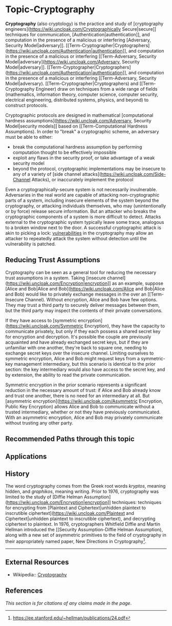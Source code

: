 # Topic-Cryptography
**Cryptography** (also cryptology) is the practice and study of [cryptography engineers](https://wiki.uncloak.com/Cryptographically Secure|secure]] techniques for communication, [Authentication|authentication]], and computation in the presence of a malicious or interfering [Adversary, Security Model|adversary]]. [[Term-Cryptographer|Cryptographers](https://wiki.uncloak.com/Authentication|authentication]], and computation in the presence of a malicious or interfering [[Term-Adversary, Security Model|adversary](https://wiki.uncloak.com/Adversary, Security Model|adversary]]. [[Term-Cryptographer|Cryptographers](https://wiki.uncloak.com/Authentication|authentication]], and computation in the presence of a malicious or interfering [[Term-Adversary, Security Model|adversary). [[Term-Cryptographer|Cryptographers) and [[Term-Cryptography Engineer) draw on techniques from a wide range of fields (mathematics, information theory, computer science, computer security, electrical engineering, distributed systems, physics, and beyond) to construct protocols.

Cryptographic protocols are designed in mathematical [computational hardness assumptions](https://wiki.uncloak.com/Adversary, Security Model|security models]] based on [[Term-Computational Hardness Assumptions). In order to "break" a cryptographic scheme, an adversary must be able to either:
- break the computational hardness assumption by performing computation thought to be effectively impossible
- exploit any flaws in the security proof, or take advantage of a weak security model
- beyond the protocol, cryptographic implementations may be insecure to any of a variety of [side channel attacks](https://wiki.uncloak.com/Side-Channel Attacks), or inaccurately implement the protocol

Even a cryptographically-secure system is not necessarily invulnerable. Adversaries in the real world are capable of attacking non-cryptographic parts of a system, including insecure elements of the system beyond the cryptography, or attacking individuals themselves, who may (unintentionally or by force) release secure information. But an attacker who breaks the cryptographic components of a system is more difficult to detect. Attacks external to the cryptographic system typically leave some trace, analogous to a broken window next to the door. A successful cryptographic attack is akin to picking a lock: [vulnerabilities](https://wiki.uncloak.com/Vulnerability) in the cryptography may allow an attacker to repeatedly attack the system without detection until the vulnerability is patched.

## Reducing Trust Assumptions
Cryptography can be seen as a general tool for reducing the necessary trust assumptions in a system. Taking [insecure channel](https://wiki.uncloak.com/Encryption|encryption]] as an example, suppose [Alice and Bob|Alice and Bob](https://wiki.uncloak.com/Alice and Bob|Alice and Bob) would like to privately exchange messages in the over an [[Term-Insecure Channel). Without encryption, Alice and Bob have few options. They may trust a third party to securely deliver messages between them, but the third party may inspect the contents of their private conversations.

If they have access to [symmetric encryption](https://wiki.uncloak.com/Symmetric Encryption), they have the capacity to communicate privately, but only if they each possess a shared secret key for encryption and decryption. It's possible the couple are previously acquainted and have already exchanged secret keys, but if they are unfamiliar with one another, they're back to square one, needing to exchange secret keys over the insecure channel. Limiting ourselves to symmetric encryption, Alice and Bob might request keys from a symmetric-key management intermediary, but this scenario is identical to the prior section: the key intermediary would also have access to the secret key, and by extension, the ability to read the private communication.

Symmetric encryption in the prior scenario represents a significant reduction in the necessary amount of trust: if Alice and Bob already know and trust one another, there is no need for an intermediary at all. But [asymmetric encryption](https://wiki.uncloak.com/Asymmetric Encryption, Public Key Encryption) allows Alice and Bob to communicate without a trusted intermediary, whether or not they have previously communicated. With an asymmetric encryption, Alice and Bob may privately communicate without trusting any other party.

## Recommended Paths through this topic

## Applications

## History
The word cryptography comes from the Greek root words *kryptos*, meaning hidden, and *graphikos*, meaning writing. Prior to 1976, cryptography was limited to the study of [Diffie Helman Assumption](https://wiki.uncloak.com/Encryption|encryption]] techniques: techniques for encrypting from [Plaintext and Ciphertext|unhidden plaintext to inscrutible ciphertext](https://wiki.uncloak.com/Plaintext and Ciphertext|unhidden plaintext to inscrutible ciphertext), and decrypting ciphertext to plaintext. In 1976, cryptographers Whitfield Diffie and Martin Hellman introduced the [[Security Assumption-Diffie Helman Assumption), along with a new set of asymmetric primitives to the field of cryptography in their appropriately named paper, New Directions in Cryptography[^1].

---
## External Resources
- Wikipedia:: [Cryptography](https://en.wikipedia.org/wiki/Cryptography)

## References
*This section is for citations of any claims made in the page*.

[^1]: https://ee.stanford.edu/~hellman/publications/24.pdf